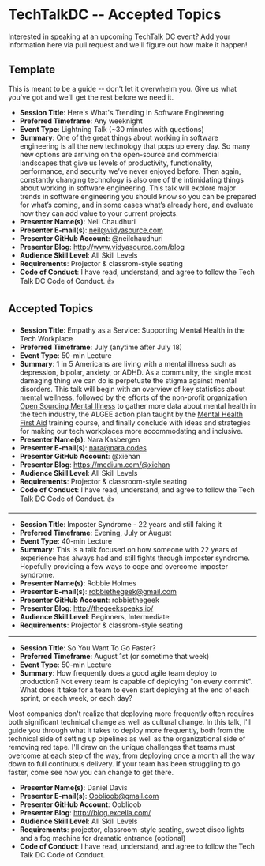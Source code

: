 # TechTalkDC -- Accepted Topics
Interested in speaking at an upcoming TechTalk DC event? Add your information here via pull request and we'll figure out how make it happen!

## Template
This is meant to be a guide -- don't let it overwhelm you. Give us what you've got and we'll get the rest before we need it.


 * **Session Title**: Here's What's Trending In Software Engineering
 * **Preferred Timeframe**: Any weeknight
 * **Event Type**: Lightning Talk (~30 minutes with questions)
 * **Summary**: One of the great things about working in software engineering is all the new technology that pops up every day. So many new options are arriving on the open-source and commercial landscapes that give us levels of productivity, functionality, performance, and security we’ve never enjoyed before. Then again, constantly changing technology is also one of the intimidating things about working in software engineering. This talk will explore major trends in software engineering you should know so you can be prepared for what’s coming, and in some cases what’s already here, and evaluate how they can add value to your current projects.
 * **Presenter Name(s)**: Neil Chaudhuri
 * **Presenter E-mail(s)**: neil@vidyasource.com
 * **Presenter GitHub Account**: @neilchaudhuri
 * **Presenter Blog**: http://www.vidyasource.com/blog
 * **Audience Skill Level**: All Skill Levels
 * **Requirements**: Projector & classrom-style seating
 * **Code of Conduct**: I have read, understand, and agree to follow the Tech Talk DC Code of Conduct. 👍

## Accepted Topics

###

 * **Session Title**: Empathy as a Service: Supporting Mental Health in the Tech Workplace
 * **Preferred Timeframe**: July (anytime after July 18)
 * **Event Type**: 50-min Lecture
 * **Summary**: 1 in 5 Americans are living with a mental illness such as depression, bipolar, anxiety, or ADHD. As a community, the single most damaging thing we can do is perpetuate the stigma against mental disorders. This talk will begin with an overview of key statistics about mental wellness, followed by the efforts of the non-profit organization [Open Sourcing Mental Illness](https://osmihelp.org) to gather more data about mental health in the tech industry, the ALGEE action plan taught by the [Mental Health First Aid](https://www.mentalhealthfirstaid.org/) training course, and finally conclude with ideas and strategies for making our tech workplaces more accommodating and inclusive.
 * **Presenter Name(s)**: Nara Kasbergen
 * **Presenter E-mail(s)**: nara@nara.codes
 * **Presenter GitHub Account**: @xiehan
 * **Presenter Blog**: https://medium.com/@xiehan
 * **Audience Skill Level**: All Skill Levels
 * **Requirements**: Projector & classroom-style seating
 * **Code of Conduct**: I have read, understand, and agree to follow the Tech Talk DC Code of Conduct. 👍

------------------------------

 * **Session Title**: Imposter Syndrome - 22 years and still faking it
 * **Preferred Timeframe**:  Evening, July or August 
 * **Event Type**: 40-min Lecture
 * **Summary**: This is a talk focused on how someone with 22 years of experience has always had and still fights through imposter syndrome. Hopefully providing a few ways to cope and overcome imposter syndrome.
 * **Presenter Name(s)**: Robbie Holmes
 * **Presenter E-mail(s)**: robbiethegeek@gmail.com
 * **Presenter GitHub Account**: robbiethegeek
 * **Presenter Blog**: http://thegeekspeaks.io/
 * **Audience Skill Level**: Beginners, Intermediate
 * **Requirements**: Projector & classrom-style seating

------------------------------

* **Session Title**:  So You Want To Go Faster? 
 * **Preferred Timeframe**: August 1st (or sometime that week) 
 * **Event Type**: 50-min Lecture
 * **Summary**: How frequently does a good agile team deploy to production? Not every team is capable of deploying "on every commit". What does it take for a team to even start deploying at the end of each sprint, or each week, or each day?

Most companies don't realize that deploying more frequently often requires both significant technical change as well as cultural change. In this talk, I'll guide you through what it takes to deploy more frequently, both from the technical side of setting up pipelines as well as the organizational side of removing red tape. I'll draw on the unique challenges that teams must overcome at each step of the way, from deploying once a month all the way down to full continuous delivery. If your team has been struggling to go faster, come see how you can change to get there. 
 * **Presenter Name(s)**: Daniel Davis
 * **Presenter E-mail(s)**: Ooblioob@gmail.com
 * **Presenter GitHub Account**: Ooblioob
 * **Presenter Blog**: http://blog.excella.com/
 * **Audience Skill Level**: All Skill Levels
 * **Requirements**: projector, classroom-style seating, sweet disco lights and a fog machine for dramatic entrance (optional)
 * **Code of Conduct**: I have read, understand, and agree to follow the Tech Talk DC Code of Conduct.
